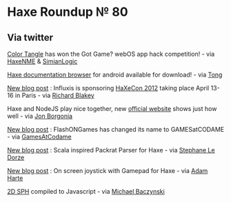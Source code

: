 [_template]: roundup.html
# Haxe Roundup № 80

## Via twitter
[Color Tangle][link 1] has won the Got Game? webOS app hack competition! - via [HaxeNME][link 2] &amp; [SimianLogic][link 3]

[Haxe documentation browser][link 4] for android available for download! - via [Tong][link 5]

[New blog post][link 6] : Influxis is sponsoring [HaXeCon 2012][link 7] taking place April 13-16 in Paris - via [Richard Blakey][link 8]

Haxe and NodeJS play nice together, new [official website][link 9] shows just how well - via [Jon Borgonia][link 10]

[New blog post][link 11] : FlashONGames has changed its name to GAMESatCODAME - via [GamesAtCodame][link 12]

[New blog post][link 13] : Scala inspired Packrat Parser for Haxe - via [Stephane Le Dorze][link 14]

[New blog post][link 15] : On screen joystick with Gamepad for Haxe - via [Adam Harte][link 16]

[2D SPH][link 17] compiled to Javascript - via [Michael Baczynski][link 18]

[link 1]: https://developer.palm.com/appredirect/?packageid=com.simianlogic.colortangle "Color Tangle"
[link 2]: https://www.twitter.com/#!/haxenme "HaxeNME"
[link 3]: https://www.twitter.com/#!/SimianLogic "SimianLogic"
[link 4]: https://github.com/tong/dox.droid "Haxe documentation browser"
[link 5]: https://www.twitter.com/#!/disktree "Tong"
[link 6]: http://labs.influxis.com/?p=2132 "New blog post"
[link 7]: http://wwx.haxe.org/ "HaXeCon 2012"
[link 8]: https://www.twitter.com/#!/RichardBlakely "Richard Blakey"
[link 9]: http://haxenode.org/ "official website"
[link 10]: https://www.twitter.com/#!/theRemix "Jon Borgonia"
[link 11]: http://gamesatcodame.tumblr.com/post/15937189328/we-have-changed "New blog post"
[link 12]: https://www.twitter.com/#!/GamesAtCodame "GamesAtCodame"
[link 13]: http://lambdabrella.blogspot.com/2012/01/packrat-parser-combinators-for-haxe.html "New blog post"
[link 14]: https://www.twitter.com/#!/stephaneledorze "Stephane Le Dorze"
[link 15]: http://blog.adamharte.com/on-screen-joystick-with-gamepad-haxe/ "New blog post"
[link 16]: https://www.twitter.com/#!/AdamHarte "Adam Harte"
[link 17]: http://polygonal.de/dev/sph/js.html "2D SPH"
[link 18]: https://www.twitter.com/#!/polygonal "Michael Baczynski"

